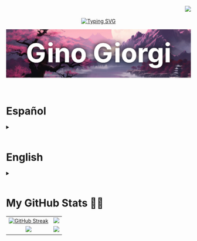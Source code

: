 <p align="right">
  <a href="https://visitorbadge.io/status?path=ginogiorgi">
    <img src="https://api.visitorbadge.io/api/visitors?path=ginogiorgi&label=VISITANTES%2FVISITORS&labelColor=%23f47373&countColor=%23555555&style=flat-square&labelStyle=upper" />
  </a>
</p>

<p align="center">
  <a href="https://git.io/typing-svg">
    <img src="https://readme-typing-svg.demolab.com?font=Roboto&weight=700&size=30&duration=3000&pause=1000&color=F47373&center=true&vCenter=true&random=false&width=435&lines=Hello%2C+welcome!;Hola%2C+bienvenido!" alt="Typing SVG" />
  </a>
</p>

<p align="center">
  <img src="./gitHub-cover.jpeg" width="700" height="auto" />
</p>

<br/>

<h1>Español</h1>
<details close><summary></summary>

<br/>
<h2 align="left">Sobre mí 🙋🏻‍♂</h2>
  
<p>Mi nombre es Gino Rubén Giorgi, soy de Rosario, Argentina, y actualmente estudio Ingeniería en Sistemas de Información en la UTN.</p>

<p>Mis principales habilidades están enfocadas en el Frontend con JavaScript Vanilla y frameworks como React y Tailwind. Además, tengo conocimientos avanzados en Python.</p>

<p>Me considero una persona apasionada por la tecnología, curiosa y autodidacta, siempre en busca de nuevos desafíos y aprendizajes. En mi tiempo libre disfruto investigar sobre sistemas operativos, cocinar y debatir con amigos sobre política, economía o videojuegos.</p>

<p>Estoy abierto a oportunidades laborales tanto remotas como presenciales.</p>

<h2 align="left">Educación académica 📚</h2>

<h3>Aprendizaje autodidacta</h3>
<ul>
  <li>Curso de Python en <a href="https://raw.githubusercontent.com/ginogiorgi/degrees/refs/heads/main/62d4793b43a483002464bd91.png">Coderhouse</a> (marzo 2022 – junio 2022)</li>
  <li>Cursos de Desarrollo Full Stack en <a href="https://github.com/ginogiorgi/degrees/blob/main/diploma-javascript-full-stack.pdf">Platzi</a> (marzo 2023 – diciembre 2024)</li>
</ul>

<h3>Formación académica</h3>
<ul>
  <li>Estudiante de Ingeniería en Sistemas de Información en la UTN Rosario. Actualmente cursando cuarto año (marzo 2021 - presente)</li>
  <li>Formación en programación competitiva (ICPC) para la participación en el Torneo Argentino 2025 (julio 2025)</li>
</ul>

<h2 align="left">Tecnologías 🛠️</h2>

<h3>:desktop_computer: Frontend</h3>
<a href="https://developer.mozilla.org/en-US/docs/Web/HTML" target="_blank">
  <img src="https://skillicons.dev/icons?i=html&theme=dark" height="40"/>
</a>
<a href="https://developer.mozilla.org/en-US/docs/Web/CSS" target="_blank">
  <img src="https://skillicons.dev/icons?i=css&theme=dark" height="40"/>
</a>
<a href="https://developer.mozilla.org/en-US/docs/Web/JavaScript" target="_blank">
  <img src="https://skillicons.dev/icons?i=js&theme=dark" height="40"/>
</a>
<a href="https://react.dev/" target="_blank">
  <img src="https://skillicons.dev/icons?i=react&theme=dark" height="40"/>
</a>
<a href="https://tailwindcss.com/" target="_blank">
  <img src="https://skillicons.dev/icons?i=tailwind&theme=dark" height="40"/>
</a>
<a href="https://threejs.org/" target="_blank">
  <img src="https://skillicons.dev/icons?i=threejs&theme=dark" height="40"/>
</a>

<h3>:gear: Backend</h3>

<a href="https://nodejs.org/" target="_blank">
  <img src="https://skillicons.dev/icons?i=nodejs&theme=dark" height="40"/>
</a>
<a href="https://expressjs.com/" target="_blank">
  <img src="https://skillicons.dev/icons?i=express&theme=dark" height="40"/>
</a>
<a href="https://sequelize.org/" target="_blank">
  <img src="https://skillicons.dev/icons?i=sequelize&theme=dark" height="40"/>
</a>
<a href="https://www.python.org/" target="_blank">
  <img src="https://skillicons.dev/icons?i=python&theme=dark" height="40"/>
</a>

<h3>:floppy_disk: Bases de Datos</h3>

<a href="https://www.mysql.com/" target="_blank">
  <img src="https://skillicons.dev/icons?i=mysql&theme=dark" height="40"/>
</a>

<h3>:hammer_and_wrench: Herramientas y Otros</h3>

<a href="https://git-scm.com/" target="_blank">
  <img src="https://skillicons.dev/icons?i=git&theme=dark" height="40"/>
</a>
<a href="https://github.com/" target="_blank">
  <img src="https://skillicons.dev/icons?i=github&theme=dark" height="40"/>
</a>
<a href="https://www.linux.org/" target="_blank">
  <img src="https://skillicons.dev/icons?i=linux&theme=dark" height="40"/>
</a>
<a href="https://www.markdownguide.org/" target="_blank">
  <img src="https://skillicons.dev/icons?i=markdown&theme=dark" height="40"/>
</a>
<a href="https://www.figma.com/" target="_blank">
  <img src="https://skillicons.dev/icons?i=figma&theme=dark" height="40"/>
</a>

</details>

<br/>

<h1>English</h1>
<details close><summary></summary>

<br/>
<h2 align="left">About me 🙋🏻‍♂</h2>

<p>My name is Gino Rubén Giorgi, I'm from Rosario, Argentina, and I'm currently studying Information Systems Engineering at UTN.</p>

<p>My main skills are focused on frontend development with vanilla JavaScript and frameworks like React and Tailwind. I also have advanced knowledge of Python.</p>

<p>I'm a passionate, curious, and self-taught person who's always looking for new challenges and learning opportunities. In my free time, I enjoy exploring operating systems, cooking, and discussing politics, economics, or video games with friends.</p>

<p>I'm open to both remote and on-site job opportunities.</p>

<h2 align="left">Academic Education 📚</h2>

<h3>Self-Taught Learning</h3>
<ul>
  <li>Python course at <a href="https://raw.githubusercontent.com/ginogiorgi/degrees/refs/heads/main/62d4793b43a483002464bd91.png">Coderhouse</a> (March 2022 – June 2022)</li>
  <li>Full Stack development courses at <a href="https://github.com/ginogiorgi/degrees/blob/main/diploma-javascript-full-stack.pdf">Platzi</a> (March 2023 – December 2024)</li>
</ul>

<h3>Formal Academic Training</h3>
<ul>
  <li>Information Systems Engineering student at UTN Rosario. Currently in the fourth year (March 2021 - Present)</li>
  <li>Competitive programming training (ICPC) for participation in the Argentine Tournament 2025 (July 2025)</li>
</ul>

<h2 align="left">Tech Stack 🛠️</h2>

<h3>:desktop_computer: Frontend</h3>
<a href="https://developer.mozilla.org/en-US/docs/Web/HTML" target="_blank">
  <img src="https://skillicons.dev/icons?i=html&theme=dark" height="40"/>
</a>
<a href="https://developer.mozilla.org/en-US/docs/Web/CSS" target="_blank">
  <img src="https://skillicons.dev/icons?i=css&theme=dark" height="40"/>
</a>
<a href="https://developer.mozilla.org/en-US/docs/Web/JavaScript" target="_blank">
  <img src="https://skillicons.dev/icons?i=js&theme=dark" height="40"/>
</a>
<a href="https://react.dev/" target="_blank">
  <img src="https://skillicons.dev/icons?i=react&theme=dark" height="40"/>
</a>
<a href="https://tailwindcss.com/" target="_blank">
  <img src="https://skillicons.dev/icons?i=tailwind&theme=dark" height="40"/>
</a>
<a href="https://threejs.org/" target="_blank">
  <img src="https://skillicons.dev/icons?i=threejs&theme=dark" height="40"/>
</a>

<h3>:gear: Backend</h3>

<a href="https://nodejs.org/" target="_blank">
  <img src="https://skillicons.dev/icons?i=nodejs&theme=dark" height="40"/>
</a>
<a href="https://expressjs.com/" target="_blank">
  <img src="https://skillicons.dev/icons?i=express&theme=dark" height="40"/>
</a>
<a href="https://sequelize.org/" target="_blank">
  <img src="https://skillicons.dev/icons?i=sequelize&theme=dark" height="40"/>
</a>
<a href="https://www.python.org/" target="_blank">
  <img src="https://skillicons.dev/icons?i=python&theme=dark" height="40"/>
</a>

<h3>:floppy_disk: Databases</h3>

<a href="https://www.mysql.com/" target="_blank">
  <img src="https://skillicons.dev/icons?i=mysql&theme=dark" height="40"/>
</a>

<h3>:hammer_and_wrench: Tools & Others</h3>

<a href="https://git-scm.com/" target="_blank">
  <img src="https://skillicons.dev/icons?i=git&theme=dark" height="40"/>
</a>
<a href="https://github.com/" target="_blank">
  <img src="https://skillicons.dev/icons?i=github&theme=dark" height="40"/>
</a>
<a href="https://www.linux.org/" target="_blank">
  <img src="https://skillicons.dev/icons?i=linux&theme=dark" height="40"/>
</a>
<a href="https://www.markdownguide.org/" target="_blank">
  <img src="https://skillicons.dev/icons?i=markdown&theme=dark" height="40"/>
</a>
<a href="https://www.figma.com/" target="_blank">
  <img src="https://skillicons.dev/icons?i=figma&theme=dark" height="40"/>
</a>

</details>

<br/>

<h1 align="left">My GitHub Stats 💪🏻</h1>

<table>
  <tr>
    <td align="center">
      <a href="https://git.io/streak-stats">
        <img src="https://streak-stats.demolab.com?user=ginogiorgi&theme=tokyonight&hide_border=false&date_format=j%20M%5B%20Y%5D&card_width=499&card_height=100" alt="GitHub Streak" />
      </a>
    </td>
    <td align="center">
      <img src="https://github-readme-stats.vercel.app/api/top-langs/?username=ginogiorgi&size_weight=0.5&count_weight=0.5&theme=tokyonight&layout=compact&langs_count=6&hide=css&exclude_repo=proyectoCoderFinal&card_width=380&card_height=100" />
    </td>
  </tr>
  <tr>
    <td align="center">
      <img src="https://leetcard.jacoblin.cool/ginogiorgi?theme=catppuccinMocha&font=Ubuntu&ext=heatmap" />
    </td>
    <td align="center">
      <img src="https://codeforces-readme-stats.vercel.app/api/card?username=ginogiorgi&theme=tokyonight&disable_animations=false&show_icons=true&force_username=true" />
    </td>
  </tr>
</table>
